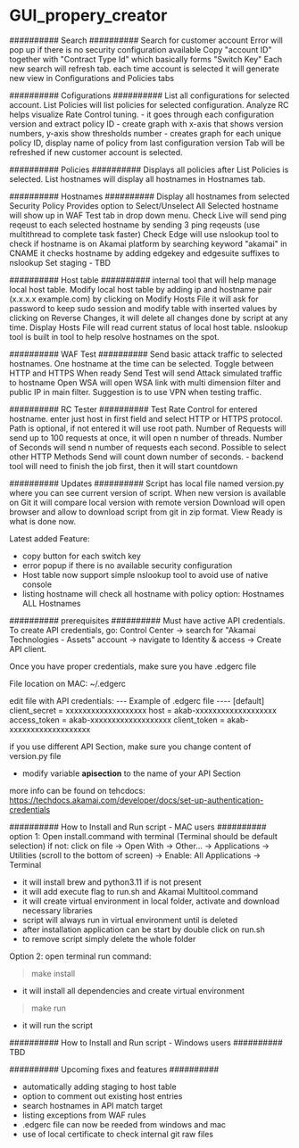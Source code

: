# GUI_propery_creator

########## Search ##########
Search for customer account 
Error will pop up if there is no security configuration available
Copy "account ID" together with "Contract Type Id" which basically forms "Switch Key"
Each new search will refresh tab.
each time account is selected it will generate new view in Configurations and Policies tabs

########## Cofigurations ##########
List all configurations for selected account.
List Policies will list policies for selected configuration.
Analyze RC helps visualize Rate Control tuning.
    - it goes through each configuration version and extract policy ID
    - create graph with x-axis that shows version numbers, y-axis show thresholds number
    - creates graph for each unique policy ID, display name of policy from last configuration version
Tab will be refreshed if new customer account is selected.

########## Policies ##########
Displays all policies after List Policies is selected.
List hostnames will display all hostnames in Hostnames tab.

########## Hostnames ##########
Display all hostnames from selected Security Policy
Provides option to Select/Unselect All
Selected hostname will show up in WAF Test tab in drop down menu.
Check Live will send ping reqeust to each selected hostname by sending 3 ping reqeusts (use multithread to complete task faster)
Check Edge will use nslookup tool to check if hostname is on Akamai platform by searching keyword "akamai" in CNAME 
it checks hostname by adding edgekey and edgesuite suffixes to nslookup
Set staging - TBD

########## Host table ##########
internal tool that will help manage local host table.
Modify local host table by adding ip and hostname pair (x.x.x.x example.com)
by clicking on Modify Hosts File it will ask for password to keep sudo session and modify table with inserted values
by clicking on Reverse Changes, it will delete all changes done by script at any time.
Display Hosts File will read current status of local host table.
nslookup tool is built in tool to help resolve hostnames on the spot. 

########## WAF Test ##########
Send basic attack traffic to selected hostnames.
One hostname at the time can be selected.
Toggle between HTTP and HTTPS 
When ready Send Test will send Attack simulated traffic to hostname
Open WSA will open WSA link with multi dimension filter and public IP in main filter.
Suggestion is to use VPN when testing traffic.

########## RC Tester ##########
Test Rate Control for entered hostname.
enter just host in first field and select HTTP or HTTPS protocol.
Path is optional, if not entered it will use root path.
Number of Requests will send up to 100 requests at once, it will open n number of threads.
Number of Seconds will send n number of requests each second.
Possible to select other HTTP Methods
Send will count down number of seconds.
    - backend tool will need to finish the job first, then it will start countdown

########## Updates ##########
Script has local file named version.py where you can see current version of script.
When new version is available on Git it will compare local version with remote version
Download will open browser and allow to download script from git in zip format.
View Ready is what is done now.

Latest added Feature:
- copy button for each switch key
- error popup if there is no available security configuration
- Host table now support simple nslookup tool to avoid use of native console
- listing hostname will check all hostname with policy option: Hostnames
ALL Hostnames

########## prerequisites ##########
Must have active API credentials. To create API credentials, go:
Control Center -> search for "Akamai Technologies - Assets" account ->
navigate to Identity & access -> Create API client.

Once you have proper credentials, make sure you have .edgerc file

File location on MAC: ~/.edgerc

edit file with API credentials:
--- Example of .edgerc file ----
[default]
client_secret = xxxxxxxxxxxxxxxxxxx
host = akab-xxxxxxxxxxxxxxxxxxx
access_token = akab-xxxxxxxxxxxxxxxxxxx
client_token = akab-xxxxxxxxxxxxxxxxxxx

if you use different API Section, make sure you change content of version.py file
- modify variable __apisection__ to the name of your API Section

more info can be found on tehcdocs:
https://techdocs.akamai.com/developer/docs/set-up-authentication-credentials

########## How to Install and Run script - MAC users ##########
option 1:
Open install.command with terminal (Terminal should be default selection)
          if not: 
          click on file -> Open With -> Other… -> Applications -> Utilities (scroll to the bottom of screen) -> Enable: All Applications -> Terminal

- it will install brew and python3.11 if is not present
- it will add execute flag to run.sh and Akamai Multitool.command
- it will create virtual environment in local folder, activate and download necessary libraries
- script will always run in virtual environment until is deleted
- after installation application can be start by double click on run.sh
- to remove script simply delete the whole folder 

Option 2:
open terminal
run command:  
> make install
- it will install all dependencies and create virtual environment
> make run
- it will run the script

########## How to Install and Run script - Windows users ##########
TBD

########## Upcoming fixes and features ##########

- automatically adding staging to host table
- option to comment out existing host entries
- search hostnames in API match target
- listing exceptions from WAF rules 
- .edgerc file can now be reeded from windows and mac 
- use of local certificate to check internal git raw files
